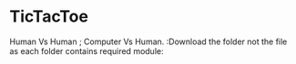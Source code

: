 # TicTacToe
Human Vs Human ; Computer Vs Human.
:Download the folder not the file as each folder contains required module:
